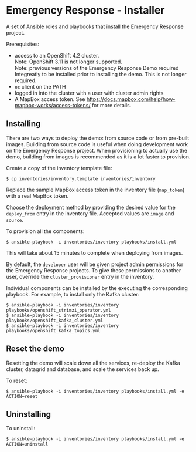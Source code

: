 # Emergency Response - Installer

A set of Ansible roles and playbooks that install the Emergency Response
project.

Prerequisites:
* access to an OpenShift 4.2 cluster.   
Note: OpenShift 3.11 is not longer supported.   
Note: previous versions of the Emergency Response Demo required Integreatly to be installed prior to installing the demo. This is not longer required.
* `oc` client on the PATH
* logged in into the cluster with a user with cluster admin rights
* A MapBox access token. See https://docs.mapbox.com/help/how-mapbox-works/access-tokens/ for more details.

## Installing

There are two ways to deploy the demo: from source code or from pre-built images. Building from source code is useful when doing development work on the Emergency Response project. When provisioning to actually use the demo, building from images is recommended as it is a lot faster to provision.

Create a copy of the inventory template file:
```
$ cp inventories/inventory.template inventories/inventory
```

Replace the sample MapBox access token in the inventory file (`map_token`) with a real MapBox token.

Choose the deployment method by providing the desired value for the `deploy_from` entry in the inventory file. Accepted values are `image` and `source`.

To provision all the components:
```
$ ansible-playbook -i inventories/inventory playbooks/install.yml
```

This will take about 15 minutes to complete when deploying from images.

By default, the `developer` user will be given project admin permissions for
the Emergency Response projects. To give these permissions to another user,
override the `cluster_provisioner` entry in the inventory.

Individual components can be installed by the executing the corresponding playbook. For example, to install only the Kafka cluster:
```
$ ansible-playbook -i inventories/inventory playbooks/openshift_strimzi_operator.yml
$ ansible-playbook -i inventories/inventory playbooks/openshift_kafka_cluster.yml
$ ansible-playbook -i inventories/inventory playbooks/openshift_kafka_topics.yml
```

## Reset the demo

Resetting the demo will scale down all the services, re-deploy the Kafka cluster, datagrid and database, and scale the services back up.

To reset:
```
$ ansible-playbook -i inventories/inventory playbooks/install.yml -e ACTION=reset
```

## Uninstalling

To uninstall:
```
$ ansible-playbook -i inventories/inventory playbooks/install.yml -e ACTION=uninstall
```
